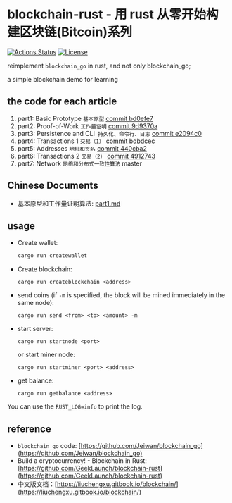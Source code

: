 # blockchain-rust - 用 rust 从零开始构建区块链(Bitcoin)系列

[![Actions Status](https://github.com/yunwei37/blockchain-demo/workflows/CI/badge.svg)](https://github.com/yunwei37/blockchain-demo/actions)
[![License](https://img.shields.io/badge/license-MIT-blue.svg)](LICENSE)

reimplement `blockchain_go` in rust, and not only blockchain_go;

a simple blockchain demo for learning

## the code for each article

1. part1: Basic Prototype     `基本原型`              [commit bd0efe7](https://github.com/yunwei37/blockchain-rust/tree/bd0efe7f4105a3daafd9311d3dd643482b63cb84)
2. part2: Proof-of-Work       `工作量证明`            [commit 9d9370a](https://github.com/yunwei37/blockchain-rust/tree/9d9370aa22af34244659034918f2aad4a2cb96d2)
3. part3: Persistence and CLI` 持久化、命令行、日志`  [commit e2094c0](https://github.com/yunwei37/blockchain-rust/tree/e2094c0ef94fadc4e01030312a1ad890ec633d6f)
4. part4: Transactions 1      `交易（1）`  [commit bdbdcec](https://github.com/yunwei37/blockchain-rust/tree/bdbdcec8b79d5ff701d207f67a1b68849a35d865)
5. part5: Addresses           `地址和签名`  [commit 440cba2](https://github.com/yunwei37/blockchain-rust/tree/440cba230cbd81957c3285b21c705a5708ed2b5b)
6. part6: Transactions 2      `交易（2）`  [commit 4912743](https://github.com/yunwei37/blockchain-rust/tree/4912743daa2699cb8c0c4ba5bf136534b272cecd)
7. part7: Network      `网络和分布式一致性算法` master

## Chinese Documents

- 基本原型和工作量证明算法: [part1.md](document/part1.md)

## usage

- Create wallet: 
  ```sh
  cargo run createwallet
  ```
- Create blockchain:
  ```
  cargo run createblockchain <address>
  ```
- send coins (if `-m` is specified, the block will be mined immediately in the same node):
  ```
  cargo run send <from> <to> <amount> -m 
  ```
- start server:
  ```
  cargo run startnode <port>
  ```
  or start miner node:
  ```
  cargo run startminer <port> <address>
  ```
- get balance:
  ```
  cargo run getbalance <address>
  ```

You can use the `RUST_LOG=info` to print the log.

## reference

- `blockchain_go` code: [https://github.com/Jeiwan/blockchain_go](https://github.com/Jeiwan/blockchain_go)
- Build a cryptocurrency! - Blockchain in Rust: [https://github.com/GeekLaunch/blockchain-rust](https://github.com/GeekLaunch/blockchain-rust)
- 中文版文档：[https://liuchengxu.gitbook.io/blockchain/](https://liuchengxu.gitbook.io/blockchain/)